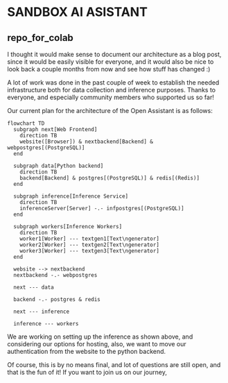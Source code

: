 # SANDBOX AI ASISTANT
## repo_for_colab

I thought it would make sense to document our architecture as a blog post, since
it would be easily visible for everyone, and it would also be nice to look back
a couple months from now and see how stuff has changed :)

A lot of work was done in the past couple of week to establish the needed
infrastructure both for data collection and inference purposes. Thanks to
everyone, and especially community members who supported us so far!

Our current plan for the architecture of the Open Assistant is as follows:

```mermaid
flowchart TD
  subgraph next[Web Frontend]
    direction TB
    website([Browser]) & nextbackend[Backend] & webpostgres[(PostgreSQL)]
  end

  subgraph data[Python backend]
    direction TB
    backend[Backend] & postgres[(PostgreSQL)] & redis[(Redis)]
  end

  subgraph inference[Inference Service]
    direction TB
    inferenceServer[Server] -.- infpostgres[(PostgreSQL)]
  end

  subgraph workers[Inference Workers]
    direction TB
    worker1[Worker] --- textgen1[Text\ngenerator]
    worker2[Worker] --- textgen2[Text\ngenerator]
    worker3[Worker] --- textgen3[Text\ngenerator]
  end

  website --> nextbackend
  nextbackend -.- webpostgres

  next --- data

  backend -.- postgres & redis

  next --- inference

  inference --- workers
```

We are working on setting up the inference as shown above, and considering our
options for hosting, also, we want to move our authentication from the website
to the python backend.

Of course, this is by no means final, and lot of questions are still open, and
that is the fun of it! If you want to join us on our journey,
